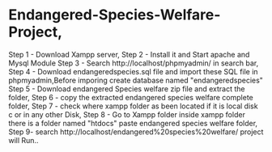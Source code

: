 # Endangered-Species-Welfare-Project, 
Step 1 - Download Xampp server, 
Step 2 - Install it and Start apache and Mysql Module
Step 3 - Search http://localhost/phpmyadmin/ in search bar, 
Step 4 - Download endangeredspecies.sql file and import these SQL file in phpmyadmin,Before imporing create database named "endangeredspecies"
Step 5 - Download endangered Species welfare zip file and extract the folder, 
Step 6 - copy the extracted endangered species welfare complete folder, 
Step 7 - check where xampp folder as been located if it is local disk c or in any other Disk, 
Step 8 - Go to Xampp folder inside xampp folder there is a folder named "htdocs" paste endangered species welfare folder, 
Step 9- search http://localhost/endangered%20species%20welfare/ project will Run..
